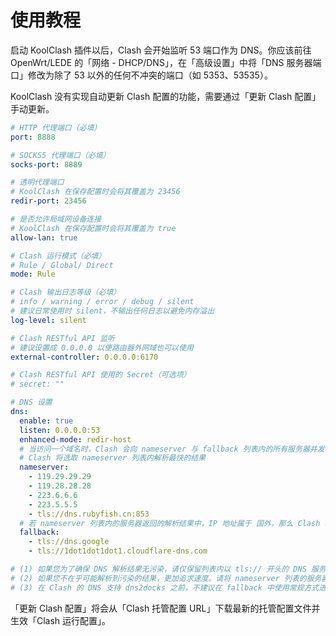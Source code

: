 # 使用教程

启动 KoolClash 插件以后，Clash 会开始监听 53 端口作为 DNS。你应该前往 OpenWrt/LEDE 的「网络 - DHCP/DNS」，在「高级设置」中将「DNS 服务器端口」修改为除了 53 以外的任何不冲突的端口（如 5353、53535）。

KoolClash 没有实现自动更新 Clash 配置的功能，需要通过「更新 Clash 配置」手动更新。

```yaml
# HTTP 代理端口（必填）
port: 8888

# SOCKS5 代理端口（必填）
socks-port: 8889

# 透明代理端口
# KoolClash 在保存配置时会将其覆盖为 23456
redir-port: 23456

# 是否允许局域网设备连接
# KoolClash 在保存配置时会将其覆盖为 true
allow-lan: true

# Clash 运行模式（必填）
# Rule / Global/ Direct
mode: Rule

# Clash 输出日志等级（必填）
# info / warning / error / debug / silent
# 建议日常使用时 silent，不输出任何日志以避免内存溢出
log-level: silent

# Clash RESTful API 监听
# 建议设置成 0.0.0.0 以便路由器外网域也可以使用
external-controller: 0.0.0.0:6170

# Clash RESTful API 使用的 Secret（可选项）
# secret: ""

# DNS 设置
dns:
  enable: true
  listen: 0.0.0.0:53
  enhanced-mode: redir-host
  # 当访问一个域名时，Clash 会向 nameserver 与 fallback 列表内的所有服务器并发请求，得到域名对应的 IP 地址
  # Clash 将选取 nameserver 列表内解析最快的结果
  nameserver:
    - 119.29.29.29
    - 119.28.28.28
    - 223.6.6.6
    - 223.5.5.5
    - tls://dns.rubyfish.cn:853
  # 若 nameserver 列表内的服务器返回的解析结果中，IP 地址属于 国外，那么 Clash 将选择 fallback 列表内，解析最快的结果
  fallback:
    - tls://dns.google
    - tls://1dot1dot1dot1.cloudflare-dns.com

# (1) 如果您为了确保 DNS 解析结果无污染，请仅保留列表内以 tls:// 开头的 DNS 服务器，但是通常对于国内没有太大必要
# (2) 如果您不在乎可能解析到污染的结果，更加追求速度。请将 nameserver 列表的服务器插入至 fallback 列表内，并移除重复项
# (3) 在 Clash 的 DNS 支持 dns2docks 之前，不建议在 fallback 中使用常规方式进行解析（即直接配置 IP）
```

「更新 Clash 配置」将会从「Clash 托管配置 URL」下载最新的托管配置文件并生效「Clash 运行配置」。